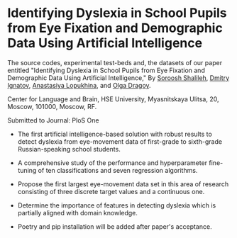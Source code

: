 # Identifying Dyslexia in School Pupils from Eye Fixation and Demographic Data Using Artificial Intelligence


The source codes, experimental test-beds and,
the datasets of our paper entitled "Identifying Dyslexia in School Pupils from Eye Fixation and Demographic Data Using Artificial Intelligence,"
By [Soroosh Shalileh](https://www.hse.ru/en/staff/srshalileh),
[Dmitry Ignatov](https://www.hse.ru/en/staff/dima), 
[Anastasiya Lopukhina](https://www.hse.ru/en/staff/lopukhina),
and [Olga Dragoy](https://www.hse.ru/en/staff/dragoy).

Center for Language and Brain, HSE University, Myasnitskaya Ulitsa, 20, Moscow, 101000, Moscow, RF. 

Submitted to Journal: PloS One

- The first artificial intelligence-based solution with robust results to detect dyslexia from eye-movement data of first-grade to sixth-grade Russian-speaking school students.

- A comprehensive study of the performance and hyperparameter fine-tuning of ten classifications and seven regression algorithms.

- Propose the first largest eye-movement data set in this area of research consisting of three discrete target values and a continuous one.

- Determine the importance of features in detecting dyslexia which is partially aligned with domain knowledge.

- Poetry and pip installation will be added after paper's acceptance.
